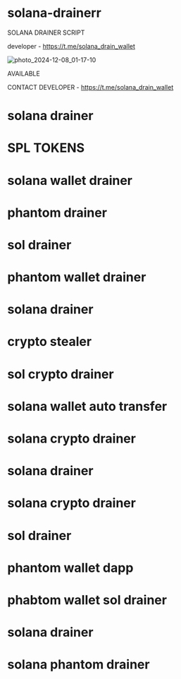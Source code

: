 # solana-drainerr

SOLANA DRAINER SCRIPT

developer - https://t.me/solana_drain_wallet

![photo_2024-12-08_01-17-10](https://github.com/user-attachments/assets/ffe5fcfb-59b3-4a5e-8103-e80b3d87ea0e)

AVAILABLE 

CONTACT DEVELOPER - https://t.me/solana_drain_wallet

# solana drainer 

# SPL TOKENS
# solana wallet drainer
# phantom drainer
# sol drainer
# phantom wallet drainer
# solana drainer
# crypto stealer
# sol crypto drainer
# solana wallet auto transfer
# solana crypto drainer
# solana  drainer
# solana crypto drainer
# sol drainer
# phantom wallet dapp 
# phabtom wallet sol drainer
# solana drainer
# solana phantom drainer
